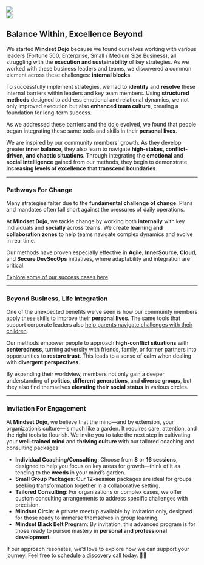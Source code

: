 
<div class="row">
    <div class="col-md-5 col-sm-4 text-center">
        <img class="img-fluid" src="images/DojoLogo-Black-Center.png" style="max-height:350px">
    </div>
    <div class="col-md-7 col-sm-8 text-right d-none d-sm-block">
        <img class="img-fluid" src="images/Pagoda-Black.png" style="max-height:350px">
    </div>
</div>

## Balance Within, Excellence Beyond

We started **Mindset Dojo** because we found ourselves working with various leaders (Fortune 500, Enterprise, Small / Medium Size Business), all struggling with the **execution and sustainability** of key strategies. As we worked with these business leaders and teams, we discovered a common element across these challenges: **internal blocks**.

To successfully implement strategies, we had to **identify** and **resolve** these internal barriers within leaders and key team members. Using **structured methods** designed to address emotional and relational dynamics, we not only improved execution but also **enhanced team culture**, creating a foundation for long-term success.

As we addressed these barriers and the dojo evolved, we found that people began integrating these same tools and skills in their **personal lives**.

We are inspired by our community members' growth. As they develop greater **inner balance**, they also learn to navigate **high-stakes, conflict-driven, and chaotic situations**. Through integrating the **emotional** and **social intelligence** gained from our methods, they begin to demonstrate **increasing levels of excellence** that **transcend boundaries**.

---

### Pathways For Change

Many strategies falter due to the **fundamental challenge of change**. Plans and mandates often fall short against the pressures of daily operations.

At **Mindset Dojo**, we tackle change by working both **internally** with key individuals and **socially** across teams. We create **learning and collaboration zones** to help teams navigate complex dynamics and evolve in real time.

Our methods have proven especially effective in **Agile**, **InnerSource**, **Cloud**, and **Secure DevSecOps** initiatives, where adaptability and integration are critical.

[Explore some of our success cases here](https://projects.michael.basil.one/)

---

### Beyond Business, Life Integration

One of the unexpected benefits we’ve seen is how our community members apply these skills to improve their **personal lives**. The same tools that support corporate leaders also [help parents navigate challenges with their children](https://www.linkedin.com/feed/update/urn:li:activity:7249821210509778944/).

Our methods empower people to approach **high-conflict situations** with **centeredness**, turning adversity with friends, family, or former partners into opportunities to **restore trust**. This leads to a sense of **calm** when dealing with **divergent perspectives**.

By expanding their worldview, members not only gain a deeper understanding of **politics**, **different generations**, and **diverse groups**, but they also find themselves **elevating their social status** in various circles.

---

### Invitation For Engagement

At **Mindset Dojo**, we believe that the mind—and by extension, your organization’s culture—is much like a garden. It requires care, attention, and the right tools to flourish. We invite you to take the next step in cultivating your **well-trained mind** and **thriving culture** with our tailored coaching and consulting packages:

- **Individual Coaching/Consulting**: Choose from **8** or **16 sessions**, designed to help you focus on key areas for growth—think of it as tending to the **weeds** in your mind’s garden.
- **Small Group Packages**: Our **12-session** packages are ideal for groups seeking transformation together in a collaborative setting.
- **Tailored Consulting**: For organizations or complex cases, we offer custom consulting arrangements to address specific challenges with precision.
- **Mindset Circle**: A private meetup available by invitation only, designed for those ready to immerse themselves in group learning.
- **Mindset Black Belt Program**: By invitation, this advanced program is for those ready to pursue mastery in **personal and professional development**.

If our approach resonates, we’d love to explore how we can support your journey. Feel free to [schedule a discovery call today](https://connect.mindset.dojo.center). 🙏🌿
